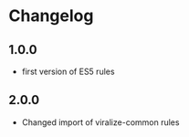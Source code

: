# Changelog

## 1.0.0

- first version of ES5 rules

## 2.0.0

- Changed import of viralize-common rules
